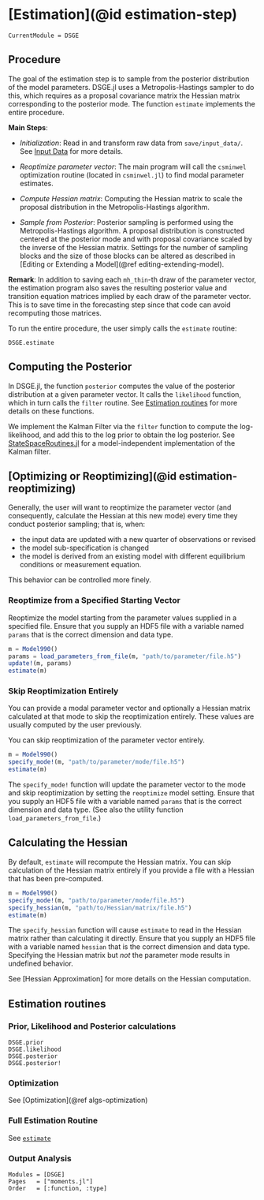 # [Estimation](@id estimation-step)

```@meta
CurrentModule = DSGE
```

## Procedure

The goal of the estimation step is to sample from the posterior
distribution of the model parameters. DSGE.jl uses a Metropolis-Hastings
sampler to do this, which requires as a proposal covariance matrix the
Hessian matrix corresponding to the posterior mode. The function `estimate` implements the entire procedure.

**Main Steps**:

- *Initialization*: Read in and transform raw data from `save/input_data/`. See [Input Data](@ref) for more details.

- *Reoptimize parameter vector*: The main program will call the `csminwel`
  optimization routine (located in `csminwel.jl`) to find modal parameter
  estimates.

- *Compute Hessian matrix*: Computing the Hessian matrix to scale the
  proposal distribution in the Metropolis-Hastings algorithm.

- *Sample from Posterior*: Posterior sampling is performed using the
  Metropolis-Hastings algorithm. A proposal distribution is constructed centered
  at the posterior mode and with proposal covariance scaled by the inverse of
  the Hessian matrix. Settings for the number of sampling blocks and the size of
  those blocks can be altered as described in
  [Editing or Extending a Model](@ref editing-extending-model).

**Remark**: In addition to saving each `mh_thin`-th draw of the parameter
vector, the estimation program also saves the resulting posterior value and
transition equation matrices implied by each draw of the parameter vector. This
is to save time in the forecasting step since that code can avoid recomputing
those matrices.

To run the entire procedure, the user simply calls the `estimate` routine:

```@docs
DSGE.estimate
```

## Computing the Posterior

In DSGE.jl, the function `posterior` computes the value of the posterior
distribution at a given parameter vector. It calls the `likelihood` function,
which in turn calls the `filter` routine. See [Estimation routines](@ref) for
more details on these functions.

We implement the Kalman Filter via the `filter` function to compute the
log-likelihood, and add this to the log prior to obtain the log posterior. See
[StateSpaceRoutines.jl](https://github.com/FRBNY-DSGE/StateSpaceRoutines.jl) for
a model-independent implementation of the Kalman filter.


## [Optimizing or Reoptimizing](@id estimation-reoptimizing)

Generally, the user will want to reoptimize the parameter vector (and consequently,
calculate the Hessian at this new mode) every time they conduct posterior sampling; that is,
when:

- the input data are updated with a new quarter of observations or revised
- the model sub-specification is changed
- the model is derived from an existing model with different equilibrium conditions or
  measurement equation.

This behavior can be controlled more finely.

### Reoptimize from a Specified Starting Vector

Reoptimize the model starting from the parameter values supplied in a specified file.
Ensure that you supply an HDF5 file with a variable named `params` that is the correct
dimension and data type.

```julia
m = Model990()
params = load_parameters_from_file(m, "path/to/parameter/file.h5")
update!(m, params)
estimate(m)
```

### Skip Reoptimization Entirely

You can provide a modal parameter vector and optionally a Hessian matrix calculated at that
mode to skip the reoptimization entirely. These values are usually computed by the user
previously.

You can skip reoptimization of the parameter vector entirely.

```julia
m = Model990()
specify_mode!(m, "path/to/parameter/mode/file.h5")
estimate(m)
```

The `specify_mode!` function will update the parameter vector to the mode and skip
reoptimization by setting the `reoptimize` model setting. Ensure that you supply an HDF5
file with a variable named `params` that is the correct dimension and data type. (See also
the utility function `load_parameters_from_file`.)

## Calculating the Hessian

By default, `estimate` will recompute the Hessian matrix. You can skip
calculation of the Hessian matrix entirely if you provide a file with
a Hessian that has been pre-computed.

```julia
m = Model990()
specify_mode!(m, "path/to/parameter/mode/file.h5")
specify_hessian(m, "path/to/Hessian/matrix/file.h5")
estimate(m)
```

The `specify_hessian` function will cause `estimate` to read in the Hessian matrix rather
than calculating it directly.  Ensure that you supply an HDF5 file with a variable named
`hessian` that is the correct dimension and data type. Specifying the Hessian matrix but
*not* the parameter mode results in undefined behavior.

See [Hessian Approximation] for more details on the Hessian computation.

## Estimation routines

### Prior, Likelihood and Posterior calculations

```@docs
DSGE.prior
DSGE.likelihood
DSGE.posterior
DSGE.posterior!
```

### Optimization

See [Optimization](@ref algs-optimization)

### Full Estimation Routine

See [`estimate`](@ref)

### Output Analysis

```@autodocs
Modules = [DSGE]
Pages   = ["moments.jl"]
Order   = [:function, :type]
```

